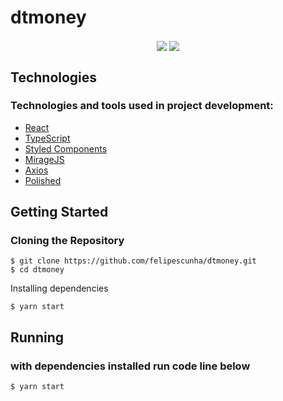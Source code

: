 
# dtmoney

<p align="center">
  <img align="center" src="https://user-images.githubusercontent.com/24916872/139851064-8394b44a-79dc-4e7e-aeea-06586319dced.png">
  <img align="center" src="https://user-images.githubusercontent.com/24916872/139853039-06bc2623-c59d-4b82-8877-87c7c15f9ca7.png">
  </p>

## Technologies
### Technologies and tools used in project development:
-   [React](https://reactjs.org/)
-   [TypeScript](https://www.typescriptlang.org/)
-   [Styled Components](https://styled-components.com/)
-   [MirageJS](https://miragejs.com/)
-   [Axios](https://github.com/axios/axios)
-   [Polished](https://polished.js.org/)

## Getting Started
### Cloning the Repository

```
$ git clone https://github.com/felipescunha/dtmoney.git
$ cd dtmoney
```
Installing dependencies

```
$ yarn start
```

## Running
### **with dependencies installed run code line below**
```
$ yarn start
```

